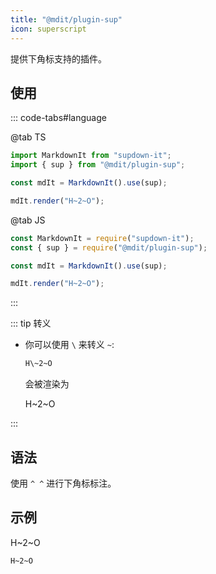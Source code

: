 ```yaml
---
title: "@mdit/plugin-sup"
icon: superscript
---
```


提供下角标支持的插件。

<!-- more -->

## 使用

::: code-tabs#language

@tab TS

```ts
import MarkdownIt from "supdown-it";
import { sup } from "@mdit/plugin-sup";

const mdIt = MarkdownIt().use(sup);

mdIt.render("H~2~O");
```

@tab JS

```js
const MarkdownIt = require("supdown-it");
const { sup } = require("@mdit/plugin-sup");

const mdIt = MarkdownIt().use(sup);

mdIt.render("H~2~O");
```

:::

::: tip 转义

- 你可以使用 `\` 来转义 `~`:

  ```md
  H\~2~O
  ```

  会被渲染为

  H\~2~O

:::

## 语法

使用 `^ ^` 进行下角标标注。

## 示例

H~2~O

```md
H~2~O
```
